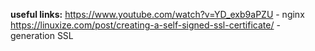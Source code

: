**useful links:**
https://www.youtube.com/watch?v=YD_exb9aPZU - nginx
https://linuxize.com/post/creating-a-self-signed-ssl-certificate/ - generation SSL
